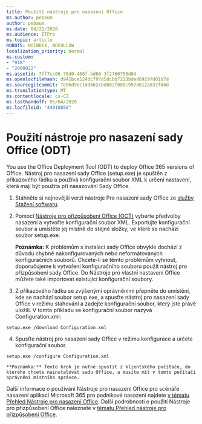 ```yaml
---
title: Použití nástroje pro nasazení Office
ms.author: pebaum
author: pebaum
ms.date: 04/21/2020
ms.audience: ITPro
ms.topic: article
ROBOTS: NOINDEX, NOFOLLOW
localization_priority: Normal
ms.custom:
- "918"
- "2000022"
ms.assetid: 7ff7cc06-76d0-468f-bd66-3f2760750d04
ms.openlocfilehash: d941bce524dc797d5dcbb7213bded6919fd01b7d
ms.sourcegitcommit: 7e06d9ec1dd462cbd882f088c997d012a032f04d
ms.translationtype: MT
ms.contentlocale: cs-CZ
ms.lasthandoff: 05/04/2020
ms.locfileid: "44010850"
---
```

# <a name="using-the-office-deployment-tool-odt"></a>Použití nástroje pro nasazení sady Office (ODT)

You use the Office Deployment Tool (ODT) to deploy Office 365 versions of Office. Nástroj pro nasazení sady Office (setup.exe) je spuštěn z příkazového řádku a používá konfigurační soubor XML k určení nastavení, která mají být použita při nasazování Sady Office.
  
1. Stáhněte si nejnovější verzi nástroje Pro nasazení sady Office ze [služby Stažení softwaru](https://go.microsoft.com/fwlink/p/?LinkID=626065).

2. Pomocí [Nástroje pro přizpůsobení Office (OCT)](https://config.office.com) vyberte předvolby nasazení a vytvořte konfigurační soubor XML. Exportujte konfigurační soubor a umístěte jej místně do stejné složky, ve které se nachází soubor setup.exe.

    **Poznámka:** K problémům s instalací sady Office obvykle dochází z důvodu chybně nakonfigurovaných nebo neformátovaných konfiguračních souborů. Chcete-li se těmto problémům vyhnout, doporučujeme k vytvoření konfiguračního souboru použít nástroj pro přizpůsobení sady Office. Do Nástroje pro vlastní nastavení Office můžete také importovat existující konfigurační soubory.

3. Z příkazového řádku se zvýšenými oprávněními přepněte do umístění, kde se nachází soubor setup.exe, a spusťte nástroj pro nasazení sady Office v režimu stahování a zadejte konfigurační soubor, který jste právě uložili. V tomto příkladu se konfigurační soubor nazývá Configuration.xml:
    
  ```
  setup.exe /download Configuration.xml  
  ```

4. Spusťte nástroj pro nasazení sady Office v režimu konfigurace a určete konfigurační soubor.
    
  ```
  setup.exe /configure Configuration.xml
  ```

    **Poznámka:** Tento krok je nutné spustit z klientského počítače, do kterého chcete nainstalovat sadu Office, a musíte mít v tomto počítači oprávnění místního správce.

Další informace o používání Nástroje pro nasazení Office pro scénáře nasazení aplikací Microsoft 365 pro podnikové nasazení najdete [v tématu Přehled Nástroje pro nasazení Office](https://docs.microsoft.com/deployoffice/overview-office-deployment-tool). Další podrobnosti o použití Nástroje pro přizpůsobení Office naleznete v [tématu Přehled nástroje pro přizpůsobení Office](https://docs.microsoft.com/DeployOffice/overview-of-the-office-customization-tool-for-click-to-run).
